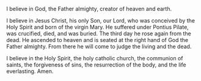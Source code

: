 I believe in God, the Father almighty, creator of heaven and earth.  

I believe in Jesus Christ, his only Son, our Lord, who was conceived by the Holy Spirit and born of the virgin Mary. He suffered under Pontius Pilate, was crucified, died, and was buried. The third day he rose again from the dead. He ascended to heaven and is seated at the right hand of God the Father almighty. From there he will come to judge the living and the dead.

I believe in the Holy Spirit, the holy catholic church, the communion of saints, the forgiveness of sins, the resurrection of the body, and the life everlasting. Amen.